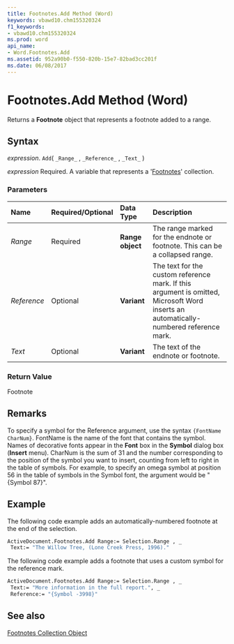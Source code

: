 ```yaml
---
title: Footnotes.Add Method (Word)
keywords: vbawd10.chm155320324
f1_keywords:
- vbawd10.chm155320324
ms.prod: word
api_name:
- Word.Footnotes.Add
ms.assetid: 952a90b0-f550-820b-15e7-82bad3cc201f
ms.date: 06/08/2017
---
```



# Footnotes.Add Method (Word)

Returns a  **Footnote** object that represents a footnote added to a range.


## Syntax

 _expression_. `Add`( `_Range_` , `_Reference_` , `_Text_` )

 _expression_ Required. A variable that represents a '[Footnotes](Word.footnotes.md)' collection.


### Parameters



|**Name**|**Required/Optional**|**Data Type**|**Description**|
|:-----|:-----|:-----|:-----|
| _Range_|Required| **Range object**|The range marked for the endnote or footnote. This can be a collapsed range.|
| _Reference_|Optional| **Variant**|The text for the custom reference mark. If this argument is omitted, Microsoft Word inserts an automatically-numbered reference mark.|
| _Text_|Optional| **Variant**|The text of the endnote or footnote.|

### Return Value

Footnote


## Remarks

To specify a symbol for the Reference argument, use the syntax  `{FontName CharNum}`. FontName is the name of the font that contains the symbol. Names of decorative fonts appear in the  **Font** box in the **Symbol** dialog box (**Insert** menu). CharNum is the sum of 31 and the number corresponding to the position of the symbol you want to insert, counting from left to right in the table of symbols. For example, to specify an omega symbol at position 56 in the table of symbols in the Symbol font, the argument would be "{Symbol 87}".


## Example

The following code example adds an automatically-numbered footnote at the end of the selection.


```vb
ActiveDocument.Footnotes.Add Range:= Selection.Range , _ 
 Text:= "The Willow Tree, (Lone Creek Press, 1996)."
```

The following code example adds a footnote that uses a custom symbol for the reference mark.




```vb
ActiveDocument.Footnotes.Add Range:= Selection.Range , _ 
 Text:= "More information in the full report.", _ 
 Reference:= "{Symbol -3998}"
```


## See also


[Footnotes Collection Object](Word.footnotes.md)

